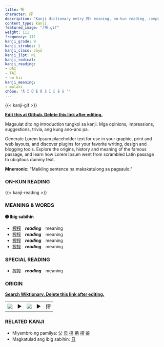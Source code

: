 ```yaml
---
title: 搾
character: 搾
description: "Kanji dictionary entry 搾: meaning, on-kun reading, compounds, origin, related kanji"
content_type: kanji
featured_image: "/搾.gif"
weight: 111
frequency: 111
kanji_grade: 9
kanji_strokes: 1
kanji_class: Jōyō
kanji_jlpt: N1
kanji_radical: 
kanji_reading: 
- DAI
- TAI
- oo-kii
kanji_meaning:
- malaki
chōon: "Ā Ī Ū Ē Ō ā ī ū ē ō ’"
---
```

[//]: # (Don't edit the line below. Kanji animated GIF code is automatically generated.)
{{< kanji-gif >}}

[//]: # (Edit below this line.)

**[Edit this at Github. Delete this link after editing.](https://github.com/tim0g/tim/tree/main/content/kanji/搾/index.md)**

Magsulat dito ng introduction tungkol sa kanji. Mga opinions, impressions, suggestions, trivia, ang kung ano-ano pa.

Generate Lorem Ipsum placeholder text for use in your graphic, print and web layouts, and discover plugins for your favorite writing, design and blogging tools. Explore the origins, history and meaning of the famous passage, and learn how Lorem Ipsum went from scrambled Latin passage to ubiqitous dummy text.
 
**Mnemonic:** "Maikling sentence na makakatulong sa pagsaulo."

### ON-KUN READING

[//]: # (Don't edit the line below. ON-KUN READING code is automatically generated.)
{{< kanji-reading >}}

### MEANING & WORDS

#### ➊ **Ibig sabihin**
  - [搾](../搾)[搾](../搾)　***reading***　meaning
  - [搾](../搾)[搾](../搾)　***reading***　meaning
  - [搾](../搾)[搾](../搾)　***reading***　meaning
  - [搾](../搾)[搾](../搾)　***reading***　meaning

### SPECIAL READING
  - [搾](../搾)[搾](../搾)　***reading***　meaning

### ORIGIN

**[Search Wiktionary. Delete this link after editing.](https://wiktionary.org/wiki/搾)**
<table class="kanji-table"><tr><td>
<img src="60px-搾-bronze.svg.png">
</td><td>▶</td><td>
<img src="60px-搾-oracle.svg.png">
</td><td>▶</td>
<td class="kanji-origin">搾</td>
</tr></table>

### RELATED KANJI
- Miyembro ng pamilya: [父](../父) [母](../母) [搾](../搾) [弟](../弟) [搾](../搾) [娘](../娘)
- Magkatulad ang ibig sabihin: [日](../日)
